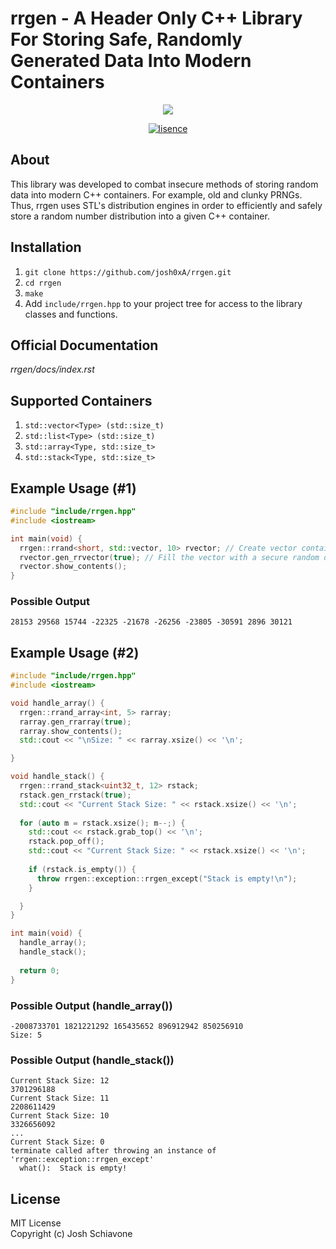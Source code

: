 # rrgen - A Header Only C++ Library For Storing Safe, Randomly Generated Data Into Modern Containers 
<p align="center">
    <img src="https://raw.githubusercontent.com/josh0xA/rrgen/master/docs/rrgen_logo.png"/></a>
</p>
<p align="center">
    <a href="https://lbesson.mit-license.org/" target="_blank"><img src="https://img.shields.io/badge/License-MIT-blue.svg" alt="lisence" /></a>
</p>

## About
This library was developed to combat insecure methods of storing random data into modern C++ containers. For example, old and clunky PRNGs. Thus, rrgen uses STL's distribution engines in order to efficiently and safely store a random number distribution into a given C++ container. 

## Installation
1) ``git clone https://github.com/josh0xA/rrgen.git`` <br/>
2) ``cd rrgen``<br/>
3) ``make``<br/>
4) Add ``include/rrgen.hpp`` to your project tree for access to the library classes and functions.<br/>

## Official Documentation
*rrgen/docs/index.rst*

## Supported Containers
1) ``std::vector<Type> (std::size_t)``<br/>
2) ``std::list<Type> (std::size_t)``<br/>
3) ``std::array<Type, std::size_t>``<br/>
4) ``std::stack<Type, std::size_t>``<br/>

## Example Usage (#1)
```cpp
#include "include/rrgen.hpp"
#include <iostream>

int main(void) {
  rrgen::rrand<short, std::vector, 10> rvector; // Create vector container (size=10) containing integers
  rvector.gen_rrvector(true); // Fill the vector with a secure random distribution of integers
  rvector.show_contents();
}

```
### Possible Output
```
28153 29568 15744 -22325 -21678 -26256 -23805 -30591 2896 30121
```
## Example Usage (#2)
```cpp
#include "include/rrgen.hpp"
#include <iostream>

void handle_array() {
  rrgen::rrand_array<int, 5> rarray;
  rarray.gen_rrarray(true);
  rarray.show_contents();
  std::cout << "\nSize: " << rarray.xsize() << '\n';

}

void handle_stack() {
  rrgen::rrand_stack<uint32_t, 12> rstack; 
  rstack.gen_rrstack(true); 
  std::cout << "Current Stack Size: " << rstack.xsize() << '\n';
  
  for (auto m = rstack.xsize(); m--;) {
    std::cout << rstack.grab_top() << '\n';
    rstack.pop_off();
    std::cout << "Current Stack Size: " << rstack.xsize() << '\n';
    
    if (rstack.is_empty()) {
      throw rrgen::exception::rrgen_except("Stack is empty!\n");
    }

  }
}

int main(void) {
  handle_array();
  handle_stack();
   
  return 0;
}
```

### Possible Output (handle_array())
```
-2008733701 1821221292 165435652 896912942 850256910 
Size: 5
```
### Possible Output (handle_stack())
```
Current Stack Size: 12
3701296188
Current Stack Size: 11
2208611429
Current Stack Size: 10
3326656092
...
Current Stack Size: 0
terminate called after throwing an instance of 'rrgen::exception::rrgen_except'
  what():  Stack is empty!

```

## License 
MIT License <br/>
Copyright (c) Josh Schiavone 
